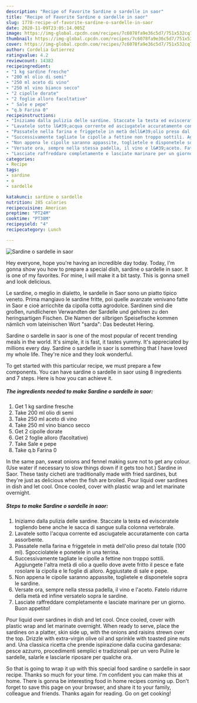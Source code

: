 ```yaml
---
description: "Recipe of Favorite Sardine o sardelle in saor"
title: "Recipe of Favorite Sardine o sardelle in saor"
slug: 1778-recipe-of-favorite-sardine-o-sardelle-in-saor
date: 2020-11-09T23:05:14.005Z
image: https://img-global.cpcdn.com/recipes/7c6078fa9e36c5d7/751x532cq70/sardine-o-sardelle-in-saor-recipe-main-photo.jpg
thumbnail: https://img-global.cpcdn.com/recipes/7c6078fa9e36c5d7/751x532cq70/sardine-o-sardelle-in-saor-recipe-main-photo.jpg
cover: https://img-global.cpcdn.com/recipes/7c6078fa9e36c5d7/751x532cq70/sardine-o-sardelle-in-saor-recipe-main-photo.jpg
author: Cordelia Gutierrez
ratingvalue: 4.2
reviewcount: 14382
recipeingredient:
- "1 kg sardine fresche"
- "200 ml olio di semi"
- "250 ml aceto di vino"
- "250 ml vino bianco secco"
- "2 cipolle dorate"
- "2 foglie alloro facoltative"
- " Sale e pepe"
- "q.b Farina 0"
recipeinstructions:
- "Iniziamo dalla pulizia delle sardine. Staccate la testa ed evisceratele togliendo bene anche le sacca di sangue sulla colonna vertebrale."
- "Lavatele sotto l&#39;acqua corrente ed asciugatele accuratamente con carta assorbente."
- "Passatele nella farina e friggetele in metà dell&#39;olio preso dal totale (100 ml). Sgocciolatele e ponetele in una terrina."
- "Successivamente tagliate le cipolle a fettine non troppo sottili. Aggiungete l&#39;altra metà di olio a quello dove avete fritto il pesce e fate rosolare la cipolla e le foglie di alloro. Aggiustate di sale e pepe."
- "Non appena le cipolle saranno appassite, toglietele e disponetele sopra le sardine."
- "Versate ora, sempre nella stessa padella, il vino e l&#39;aceto. Fatelo ridurre della metà ed infine versatelo sopra le sardine."
- "Lasciate raffreddare completamente e lasciate marinare per un giorno. Buon appetito!"
categories:
- Recipe
tags:
- sardine
- o
- sardelle

katakunci: sardine o sardelle 
nutrition: 285 calories
recipecuisine: American
preptime: "PT24M"
cooktime: "PT38M"
recipeyield: "4"
recipecategory: Lunch

---
```



![Sardine o sardelle in saor](https://img-global.cpcdn.com/recipes/7c6078fa9e36c5d7/751x532cq70/sardine-o-sardelle-in-saor-recipe-main-photo.jpg)

Hey everyone, hope you're having an incredible day today. Today, I'm gonna show you how to prepare a special dish, sardine o sardelle in saor. It is one of my favorites. For mine, I will make it a bit tasty. This is gonna smell and look delicious.

Le sardine, o meglio in dialetto, le sardelle in Saor sono un piatto tipico veneto. Prima mangiavo le sardine fritte, poi quelle avanzate venivano fatte in Saor e cioè arricchite da cipolla cotta agrodolce. Sardinen sind die großen, rundlicheren Verwandten der Sardelle und gehören zu den heringsartigen Fischen. Die Namen der silbrigen Speisefische kommen nämlich vom lateinischen Wort &#34;sarda&#34;: Das bedeutet Hering.

Sardine o sardelle in saor is one of the most popular of recent trending meals in the world. It's simple, it is fast, it tastes yummy. It's appreciated by millions every day. Sardine o sardelle in saor is something that I have loved my whole life. They're nice and they look wonderful.


To get started with this particular recipe, we must prepare a few components. You can have sardine o sardelle in saor using 8 ingredients and 7 steps. Here is how you can achieve it.

<!--inarticleads1-->

##### The ingredients needed to make Sardine o sardelle in saor:

1. Get 1 kg sardine fresche
1. Take 200 ml olio di semi
1. Take 250 ml aceto di vino
1. Take 250 ml vino bianco secco
1. Get 2 cipolle dorate
1. Get 2 foglie alloro (facoltative)
1. Take  Sale e pepe
1. Take q.b Farina 0


In the same pan, sweat onions and fennel making sure not to get any colour. (Use water if necessary to slow things down if it gets too hot.) Sardine in Saor. These tasty cicheti are traditionally made with fried sardines, but they&#39;re just as delicious when the fish are broiled. Pour liquid over sardines in dish and let cool. Once cooled, cover with plastic wrap and let marinate overnight. 

<!--inarticleads2-->

##### Steps to make Sardine o sardelle in saor:

1. Iniziamo dalla pulizia delle sardine. Staccate la testa ed evisceratele togliendo bene anche le sacca di sangue sulla colonna vertebrale.
1. Lavatele sotto l&#39;acqua corrente ed asciugatele accuratamente con carta assorbente.
1. Passatele nella farina e friggetele in metà dell&#39;olio preso dal totale (100 ml). Sgocciolatele e ponetele in una terrina.
1. Successivamente tagliate le cipolle a fettine non troppo sottili. Aggiungete l&#39;altra metà di olio a quello dove avete fritto il pesce e fate rosolare la cipolla e le foglie di alloro. Aggiustate di sale e pepe.
1. Non appena le cipolle saranno appassite, toglietele e disponetele sopra le sardine.
1. Versate ora, sempre nella stessa padella, il vino e l&#39;aceto. Fatelo ridurre della metà ed infine versatelo sopra le sardine.
1. Lasciate raffreddare completamente e lasciate marinare per un giorno. Buon appetito!


Pour liquid over sardines in dish and let cool. Once cooled, cover with plastic wrap and let marinate overnight. When ready to serve, place the sardines on a platter, skin side up, with the onions and raisins strewn over the top. Drizzle with extra-virgin olive oil and sprinkle with toasted pine nuts and. Una classica ricetta che prende ispirazione dalla cucina gardesana: pesce azzurro, procedimenti semplici e tradizionali per un vero Pulire le sardelle, salarle e lasciarle riposare per qualche ora. 

So that is going to wrap it up with this special food sardine o sardelle in saor recipe. Thanks so much for your time. I'm confident you can make this at home. There is gonna be interesting food in home recipes coming up. Don't forget to save this page on your browser, and share it to your family, colleague and friends. Thanks again for reading. Go on get cooking!
